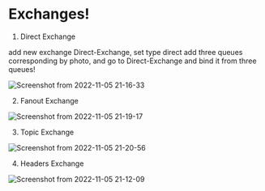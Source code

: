 # Exchanges!

1. Direct Exchange

add new exchange Direct-Exchange, set type direct add three queues corresponding by photo, and go to Direct-Exchange and bind it from three queues!

![Screenshot from 2022-11-05 21-16-33](https://user-images.githubusercontent.com/41595475/200134206-6f2de191-5cc9-4b8e-9205-d5c3e72744e0.png)

2. Fanout Exchange

![Screenshot from 2022-11-05 21-19-17](https://user-images.githubusercontent.com/41595475/200134164-7ea06500-3ccc-4433-aa01-471f98f9fba8.png)

3. Topic Exchange
 
![Screenshot from 2022-11-05 21-20-56](https://user-images.githubusercontent.com/41595475/200134148-077d368b-fdaa-4a4e-8790-27f3409dd09e.png)

4. Headers Exchange

![Screenshot from 2022-11-05 21-12-09](https://user-images.githubusercontent.com/41595475/200134107-883e6be3-f33a-4a2a-ae4c-be616eb244e1.png)
